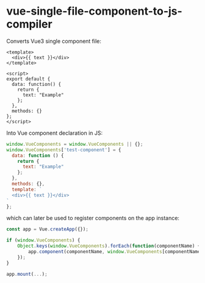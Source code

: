 # vue-single-file-component-to-js-compiler

Converts Vue3 single component file:

```vue
<template>
  <div>{{ text }}</div>
</template>

<script>
export default {
  data: function() {
    return {
      text: "Example"
    };
  },
  methods: {}
};
</script>
```

Into Vue component declaration in JS:

```js
window.VueComponents = window.VueComponents || {};
window.VueComponents['test-component'] = {
  data: function () {
    return {
      text: "Example"
    };
  },
  methods: {},
  template: `
  <div>{{ text }}</div>
`
};
```

which can later be used to register components on the app instance:

```js
const app = Vue.createApp({});

if (window.VueComponents) {
    Object.keys(window.VueComponents).forEach(function(componentName) {
        app.component(componentName, window.VueComponents[componentName]);
    });
}

app.mount(...);
```
